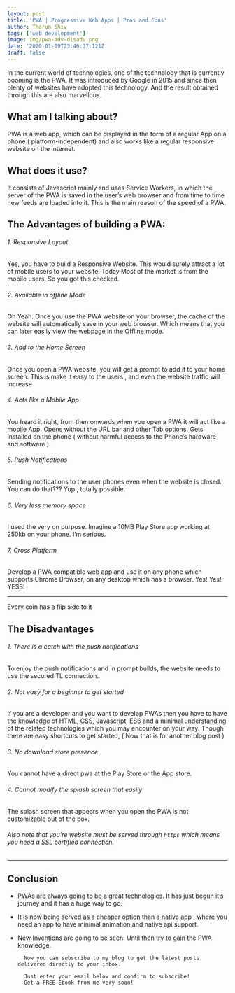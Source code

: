 ```yaml
---
layout: post
title: 'PWA | Progressive Web Apps | Pros and Cons'
author: Tharun Shiv
tags: ['web development']
image: img/pwa-adv-disadv.png
date: '2020-01-09T23:46:37.121Z'
draft: false
---
```


In the current world of technologies, one of the technology that is currently booming is the PWA. It was introduced by Google in 2015 and since then plenty of websites have adopted this technology. And the result obtained through this are also marvellous.

## What am I talking about?

PWA is a web app, which can be displayed in the form of a regular App on a phone ( platform-independent) and also works like a regular responsive website on the internet.

## What does it use?

It consists of Javascript mainly and uses Service Workers, in which the server of the PWA is saved in the user’s web browser and from time to time new feeds are loaded into it. This is the main reason of the speed of a PWA.

## The Advantages of building a PWA:

###### 1. Responsive Layout

Yes, you have to build a Responsive Website. This would surely attract a lot of mobile users to your website. Today Most of the market is from the mobile users. So you got this checked.

###### 2. Available in offline Mode

Oh Yeah. Once you use the PWA website on your browser, the cache of the website will automatically save in your web browser. Which means that you can later easily view the webpage in the Offline mode.

###### 3. Add to the Home Screen

Once you open a PWA website, you will get a prompt to add it to your home screen. This is make it easy to the users , and even the website traffic will increase

###### 4. Acts like a Mobile App

You heard it right, from then onwards when you open a PWA it will act like a mobile App. Opens without the URL bar and other Tab options. Gets installed on the phone ( without harmful access to the Phone’s hardware and software ).

###### 5. Push Notifications

Sending notifications to the user phones even when the website is closed. You can do that??? Yup , totally possible.

###### 6. Very less memory space

I used the very on purpose. Imagine a 10MB Play Store app working at 250kb on your phone. I’m serious.

###### 7. Cross Platform

Develop a PWA compatible web app and use it on any phone which supports Chrome Browser, on any desktop which has a browser. Yes! Yes! YESS!

---

Every coin has a flip side to it

## The Disadvantages

###### 1. There is a catch with the push notifications

To enjoy the push notifications and in prompt builds, the website needs to use the secured TL connection.

###### 2. Not easy for a beginner to get started

If you are a developer and you want to develop PWAs then you have to have the knowledge of HTML, CSS, Javascript, ES6 and a minimal understanding of the related technologies which you may encounter on your way. Though there are easy shortcuts to get started, ( Now that is for another blog post )

###### 3. No download store presence

You cannot have a direct pwa at the Play Store or the App store.

###### 4. Cannot modify the splash screen that easily

The splash screen that appears when you open the PWA is not customizable out of the box.

###### Also note that you're website must be served through `https` which means you need a SSL certified connection.

---

## Conclusion

- PWAs are always going to be a great technologies. It has just begun it’s journey and it has a huge way to go.
- It is now being served as a cheaper option than a native app , where you need an app to have minimal animation and native api support.
- New Inventions are going to be seen. Until then try to gain the PWA knowledge.


        Now you can subscribe to my blog to get the latest posts delivered directly to your inbox.

        Just enter your email below and confirm to subscribe!
        Get a FREE Ebook from me very soon!

